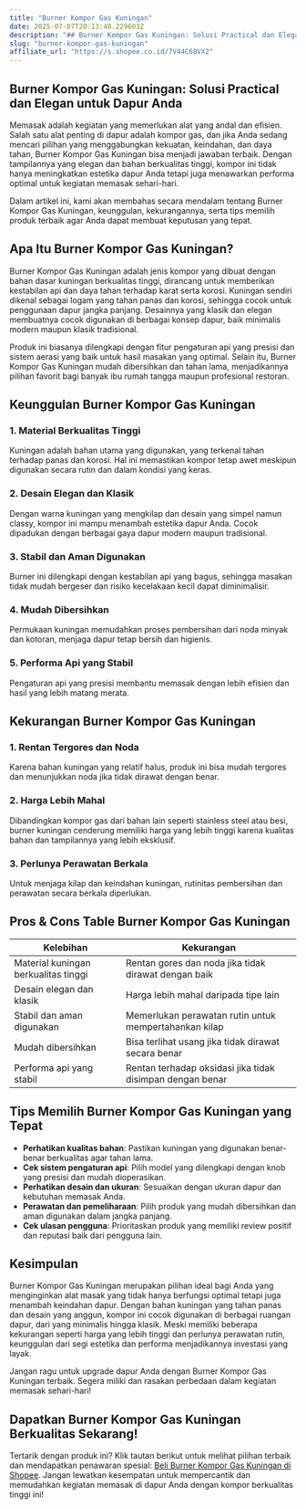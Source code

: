 ```yaml
---
title: "Burner Kompor Gas Kuningan"
date: 2025-07-07T20:13:40.229603Z
description: "## Burner Kompor Gas Kuningan: Solusi Practical dan Elegan untuk Dapur Anda..."
slug: "burner-kompor-gas-kuningan"
affiliate_url: "https://s.shopee.co.id/7V44C68VX2"
---
```

## Burner Kompor Gas Kuningan: Solusi Practical dan Elegan untuk Dapur Anda

Memasak adalah kegiatan yang memerlukan alat yang andal dan efisien. Salah satu alat penting di dapur adalah kompor gas, dan jika Anda sedang mencari pilihan yang menggabungkan kekuatan, keindahan, dan daya tahan, Burner Kompor Gas Kuningan bisa menjadi jawaban terbaik. Dengan tampilannya yang elegan dan bahan berkualitas tinggi, kompor ini tidak hanya meningkatkan estetika dapur Anda tetapi juga menawarkan performa optimal untuk kegiatan memasak sehari-hari.

Dalam artikel ini, kami akan membahas secara mendalam tentang Burner Kompor Gas Kuningan, keunggulan, kekurangannya, serta tips memilih produk terbaik agar Anda dapat membuat keputusan yang tepat.

## Apa Itu Burner Kompor Gas Kuningan?

Burner Kompor Gas Kuningan adalah jenis kompor yang dibuat dengan bahan dasar kuningan berkualitas tinggi, dirancang untuk memberikan kestabilan api dan daya tahan terhadap karat serta korosi. Kuningan sendiri dikenal sebagai logam yang tahan panas dan korosi, sehingga cocok untuk penggunaan dapur jangka panjang. Desainnya yang klasik dan elegan membuatnya cocok digunakan di berbagai konsep dapur, baik minimalis modern maupun klasik tradisional.

Produk ini biasanya dilengkapi dengan fitur pengaturan api yang presisi dan sistem aerasi yang baik untuk hasil masakan yang optimal. Selain itu, Burner Kompor Gas Kuningan mudah dibersihkan dan tahan lama, menjadikannya pilihan favorit bagi banyak ibu rumah tangga maupun profesional restoran.

## Keunggulan Burner Kompor Gas Kuningan

### 1. Material Berkualitas Tinggi  
Kuningan adalah bahan utama yang digunakan, yang terkenal tahan terhadap panas dan korosi. Hal ini memastikan kompor tetap awet meskipun digunakan secara rutin dan dalam kondisi yang keras.

### 2. Desain Elegan dan Klasik  
Dengan warna kuningan yang mengkilap dan desain yang simpel namun classy, kompor ini mampu menambah estetika dapur Anda. Cocok dipadukan dengan berbagai gaya dapur modern maupun tradisional.

### 3. Stabil dan Aman Digunakan  
Burner ini dilengkapi dengan kestabilan api yang bagus, sehingga masakan tidak mudah bergeser dan risiko kecelakaan kecil dapat diminimalisir.

### 4. Mudah Dibersihkan  
Permukaan kuningan memudahkan proses pembersihan dari noda minyak dan kotoran, menjaga dapur tetap bersih dan higienis.

### 5. Performa Api yang Stabil  
Pengaturan api yang presisi membantu memasak dengan lebih efisien dan hasil yang lebih matang merata.

## Kekurangan Burner Kompor Gas Kuningan

### 1. Rentan Tergores dan Noda  
Karena bahan kuningan yang relatif halus, produk ini bisa mudah tergores dan menunjukkan noda jika tidak dirawat dengan benar.

### 2. Harga Lebih Mahal  
Dibandingkan kompor gas dari bahan lain seperti stainless steel atau besi, burner kuningan cenderung memiliki harga yang lebih tinggi karena kualitas bahan dan tampilannya yang lebih eksklusif.

### 3. Perlunya Perawatan Berkala  
Untuk menjaga kilap dan keindahan kuningan, rutinitas pembersihan dan perawatan secara berkala diperlukan.

## Pros & Cons Table Burner Kompor Gas Kuningan

| Kelebihan                                   | Kekurangan                                           |
|----------------------------------------------|------------------------------------------------------|
| Material kuningan berkualitas tinggi        | Rentan gores dan noda jika tidak dirawat dengan baik|
| Desain elegan dan klasik                    | Harga lebih mahal daripada tipe lain               |
| Stabil dan aman digunakan                    | Memerlukan perawatan rutin untuk mempertahankan kilap  |
| Mudah dibersihkan                           | Bisa terlihat usang jika tidak dirawat secara benar |
| Performa api yang stabil                     | Rentan terhadap oksidasi jika tidak disimpan dengan benar  |

## Tips Memilih Burner Kompor Gas Kuningan yang Tepat

- **Perhatikan kualitas bahan**: Pastikan kuningan yang digunakan benar-benar berkualitas agar tahan lama.
- **Cek sistem pengaturan api**: Pilih model yang dilengkapi dengan knob yang presisi dan mudah dioperasikan.
- **Perhatikan desain dan ukuran**: Sesuaikan dengan ukuran dapur dan kebutuhan memasak Anda.
- **Perawatan dan pemeliharaan**: Pilih produk yang mudah dibersihkan dan aman digunakan dalam jangka panjang.
- **Cek ulasan pengguna**: Prioritaskan produk yang memiliki review positif dan reputasi baik dari pengguna lain.

## Kesimpulan

Burner Kompor Gas Kuningan merupakan pilihan ideal bagi Anda yang menginginkan alat masak yang tidak hanya berfungsi optimal tetapi juga menambah keindahan dapur. Dengan bahan kuningan yang tahan panas dan desain yang anggun, kompor ini cocok digunakan di berbagai ruangan dapur, dari yang minimalis hingga klasik. Meski memiliki beberapa kekurangan seperti harga yang lebih tinggi dan perlunya perawatan rutin, keunggulan dari segi estetika dan performa menjadikannya investasi yang layak.

Jangan ragu untuk upgrade dapur Anda dengan Burner Kompor Gas Kuningan terbaik. Segera miliki dan rasakan perbedaan dalam kegiatan memasak sehari-hari!

## Dapatkan Burner Kompor Gas Kuningan Berkualitas Sekarang!

Tertarik dengan produk ini? Klik tautan berikut untuk melihat pilihan terbaik dan mendapatkan penawaran spesial: [Beli Burner Kompor Gas Kuningan di Shopee](https://s.shopee.co.id/7V44C68VX2). Jangan lewatkan kesempatan untuk mempercantik dan memudahkan kegiatan memasak di dapur Anda dengan kompor berkualitas tinggi ini!